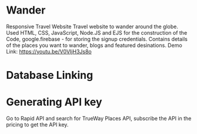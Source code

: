 # Wander
Responsive Travel Website
Travel website to wander around the globe.
Used HTML, CSS, JavaScript, Node.JS and EJS for the construction of the Code, google.firebase - for storing the signup credentials.
Contains details of the places you want to wander, blogs and featured desinations.
Demo Link: https://youtu.be/V0VIjH3Js8o

# Database Linking


# Generating API key
Go to Rapid API and search for TrueWay Places API, subscribe the API in the pricing to get the API key.
